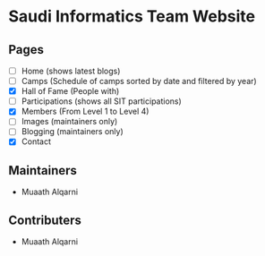 # Saudi Informatics Team Website

## Pages
- [ ] Home (shows latest blogs)
- [ ] Camps (Schedule of camps sorted by date and filtered by year)
- [x] Hall of Fame (People with)
- [ ] Participations (shows all SIT participations)
- [x] Members (From Level 1 to Level 4)
- [ ] Images (maintainers only)
- [ ] Blogging (maintainers only)
- [x] Contact

## Maintainers
- Muaath Alqarni

## Contributers
- Muaath Alqarni